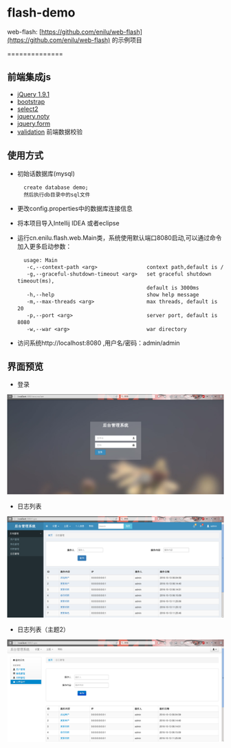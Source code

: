 # flash-demo
web-flash: [https://github.com/enilu/web-flash](https://github.com/enilu/web-flash) 的示例项目

==============
## 前端集成js

* [jQuery 1.9.1](http://jquery.com/)
* [bootstrap](http://twitter.github.com/bootstrap/)
* [select2](http://ivaynberg.github.com/select2/)
* [jquery.noty](http://needim.github.com/noty/)
* [jquery.form](http://www.malsup.com/jquery/form/)
* [validation](https://github.com/jzaefferer/jquery-validation) 前端数据校验 

## 使用方式
   
- 初始话数据库(mysql)
 
        create database demo;
        然后执行db目录中的sql文件
 
- 更改config.properties中的数据库连接信息
- 将本项目导入Intellij IDEA 或者eclipse
- 运行cn.enilu.flash.web.Main类，系统使用默认端口8080启动,可以通过命令加入更多启动参数：

        usage: Main
         -c,--context-path <arg>                context path,default is /
         -g,--graceful-shutdown-timeout <arg>   set graceful shutdown timeout(ms),
                                                default is 3000ms
         -h,--help                              show help message
         -m,--max-threads <arg>                 max threads, default is 20
         -p,--port <arg>                        server port, default is 8080
         -w,--war <arg>                         war directory
         
- 访问系统http://localhost:8080 ,用户名/密码：admin/admin

## 界面预览

- 登录

![login](doc/login.png)

- 日志列表

![log](doc/log.png)


- 日志列表（主题2）

![log2](doc/log2.png)
